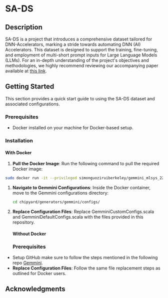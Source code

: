# SA-DS

## Description

SA-DS is a project that introduces a comprehensive dataset tailored for DNN-Accelerators, marking a stride towards automating DNN (AI) Accelerators. This dataset is designed to support the training, fine-tuning, and employment of multi-short prompt inputs for Large Language Models (LLMs). For an in-depth understanding of the project's objectives and methodologies, we highly recommend reviewing our accompanying paper available at [this link](archive-link).

## Getting Started

This section provides a quick start guide to using the SA-DS dataset and associated configurations.

### Prerequisites

- Docker installed on your machine for Docker-based setup.

### Installation

#### With Docker

1. **Pull the Docker Image**: Run the following command to pull the required Docker image:

```bash
sudo docker run -it --privileged simonguoziruiberkeley/gemmini_mlsys_22:v1.10 bash
```
1. **Navigate to Gemmini Configurations**: Inside the Docker container, move to the Gemmini configurations directory:
   ```bash
   cd chipyard/generators/gemmini/configs/
   ```
2. **Replace Configuration Files**: Replace GemminiCustomConfigs.scala and GemminiDefaultConfigs.scala with the files provided in this repository.
   #### Without Docker
   ### Prerequisites
- Setup GitHub make sure to follow the steps mentioned in the following repo [Gemmini](https://github.com/ucb-bar/gemmini.git).
- **Replace Configuration Files**: Follow the same file replacement steps as outlined for Docker users.

## Acknowledgments
